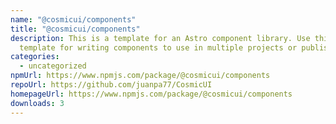 ```yaml
---
name: "@cosmicui/components"
title: "@cosmicui/components"
description: This is a template for an Astro component library. Use this
  template for writing components to use in multiple projects or publish to NPM.
categories:
  - uncategorized
npmUrl: https://www.npmjs.com/package/@cosmicui/components
repoUrl: https://github.com/juanpa77/CosmicUI
homepageUrl: https://www.npmjs.com/package/@cosmicui/components
downloads: 3
---
```

